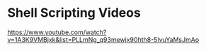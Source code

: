 # Shell Scripting Videos 

https://www.youtube.com/watch?v=1A3K9VMBjxk&list=PLLmNg_q93mewjx90hth8-5IvuYaMsJmAo
